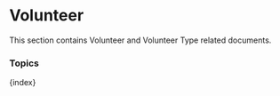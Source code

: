 # Volunteer

This section contains Volunteer and Volunteer Type related documents.

### Topics

{index}
